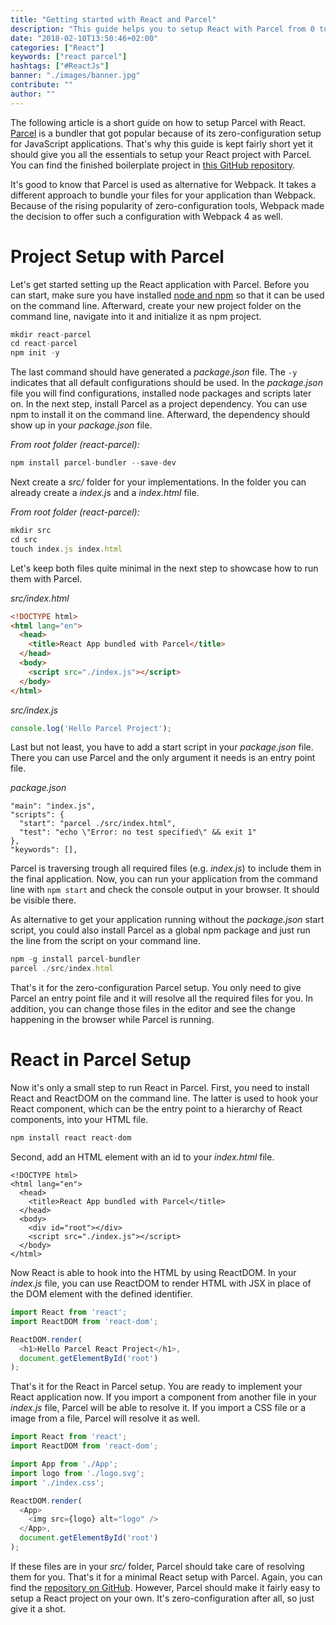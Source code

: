 ```yaml
---
title: "Getting started with React and Parcel"
description: "This guide helps you to setup React with Parcel from 0 to 1. Learn how to use Parcel in React.js with zero-configuration. Setup your own boilerplate application ..."
date: "2018-02-10T13:50:46+02:00"
categories: ["React"]
keywords: ["react parcel"]
hashtags: ["#ReactJs"]
banner: "./images/banner.jpg"
contribute: ""
author: ""
---
```


<Sponsorship />

The following article is a short guide on how to setup Parcel with React. [Parcel](https://github.com/parcel-bundler/parcel) is a bundler that got popular because of its zero-configuration setup for JavaScript applications. That's why this guide is kept fairly short yet it should give you all the essentials to setup your React project with Parcel. You can find the finished boilerplate project in [this GitHub repository](https://github.com/rwieruch/parcel-react).

It's good to know that Parcel is used as alternative for Webpack. It takes a different approach to bundle your files for your application than Webpack. Because of the rising popularity of zero-configuration tools, Webpack made the decision to offer such a configuration with Webpack 4 as well.

# Project Setup with Parcel

Let's get started setting up the React application with Parcel. Before you can start, make sure you have installed [node and npm](https://nodejs.org/en/) so that it can be used on the command line. Afterward, create your new project folder on the command line, navigate into it and initialize it as npm project.

```javascript
mkdir react-parcel
cd react-parcel
npm init -y
```

The last command should have generated a *package.json* file. The `-y` indicates that all default configurations should be used. In the *package.json* file you will find configurations, installed node packages and scripts later on. In the next step, install Parcel as a project dependency. You can use npm to install it on the command line. Afterward, the dependency should show up in your *package.json* file.

*From root folder (react-parcel):*

```javascript
npm install parcel-bundler --save-dev
```

Next create a *src/* folder for your implementations. In the folder you can already create a *index.js* and a *index.html* file.

*From root folder (react-parcel):*

```javascript
mkdir src
cd src
touch index.js index.html
```

Let's keep both files quite minimal in the next step to showcase how to run them with Parcel.

*src/index.html*

```html
<!DOCTYPE html>
<html lang="en">
  <head>
    <title>React App bundled with Parcel</title>
  </head>
  <body>
    <script src="./index.js"></script>
  </body>
</html>
```

*src/index.js*

```javascript
console.log('Hello Parcel Project');
```

Last but not least, you have to add a start script in your *package.json* file. There you can use Parcel and the only argument it needs is an entry point file.

*package.json*

```javascript{3}
"main": "index.js",
"scripts": {
  "start": "parcel ./src/index.html",
  "test": "echo \"Error: no test specified\" && exit 1"
},
"keywords": [],
```

Parcel is traversing trough all required files (e.g. *index.js*) to include them in the final application. Now, you can run your application from the command line with `npm start` and check the console output in your browser. It should be visible there.

As alternative to get your application running without the *package.json* start script, you could also install Parcel as a global npm package and just run the line from the script on your command line.

```javascript
npm -g install parcel-bundler
parcel ./src/index.html
```

That's it for the zero-configuration Parcel setup. You only need to give Parcel an entry point file and it will resolve all the required files for you. In addition, you can change those files in the editor and see the change happening in the browser while Parcel is running.

# React in Parcel Setup

Now it's only a small step to run React in Parcel. First, you need to install React and ReactDOM on the command line. The latter is used to hook your React component, which can be the entry point to a hierarchy of React components, into your HTML file.

```javascript
npm install react react-dom
```

Second, add an HTML element with an id to your *index.html* file.

```html{7}
<!DOCTYPE html>
<html lang="en">
  <head>
    <title>React App bundled with Parcel</title>
  </head>
  <body>
    <div id="root"></div>
    <script src="./index.js"></script>
  </body>
</html>
```

Now React is able to hook into the HTML by using ReactDOM. In your *index.js* file, you can use ReactDOM to render HTML with JSX in place of the DOM element with the defined identifier.

```javascript
import React from 'react';
import ReactDOM from 'react-dom';

ReactDOM.render(
  <h1>Hello Parcel React Project</h1>,
  document.getElementById('root')
);
```

That's it for the React in Parcel setup. You are ready to implement your React application now. If you import a component from another file in your *index.js* file, Parcel will be able to resolve it. If you import a CSS file or a image from a file, Parcel will resolve it as well.

```javascript
import React from 'react';
import ReactDOM from 'react-dom';

import App from './App';
import logo from './logo.svg';
import './index.css';

ReactDOM.render(
  <App>
    <img src={logo} alt="logo" />
  </App>,
  document.getElementById('root')
);
```

If these files are in your *src/* folder, Parcel should take care of resolving them for you. That's it for a minimal React setup with Parcel. Again, you can find the [repository on GitHub](https://github.com/rwieruch/parcel-react). However, Parcel should make it fairly easy to setup a React project on your own. It's zero-configuration after all, so just give it a shot.

<ReadMore label="Setup React with Babel and Webpack" link="/minimal-react-webpack-babel-setup/" />
